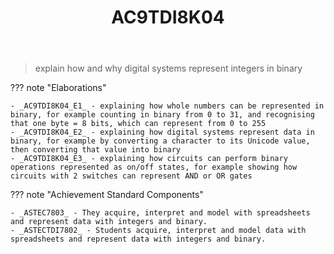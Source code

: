 ﻿---
backlinks:
- title: Crackers
  url: /sense/Teaching/Mathematics/crackers.html
- title: Learning Areas
  url: /sense/Teaching/Curriculum/v9/v9-learning-areas.html
tags: australian-curriculum
title: AC9TDI8K04
type: note
---
> explain how and why digital systems represent integers in binary

??? note "Elaborations"

	- _AC9TDI8K04_E1_ - explaining how whole numbers can be represented in binary, for example counting in binary from 0 to 31, and recognising that one byte = 8 bits, which can represent from 0 to 255
	- _AC9TDI8K04_E2_ - explaining how digital systems represent data in binary, for example by converting a character to its Unicode value, then converting that value into binary
	- _AC9TDI8K04_E3_ - explaining how circuits can perform binary operations represented as on/off states, for example showing how circuits with 2 switches can represent AND or OR gates
??? note "Achievement Standard Components"

	- _ASTEC7803_ - They acquire, interpret and model with spreadsheets and represent data with integers and binary.
	- _ASTECTDI7802_ - Students acquire, interpret and model data with spreadsheets and represent data with integers and binary.